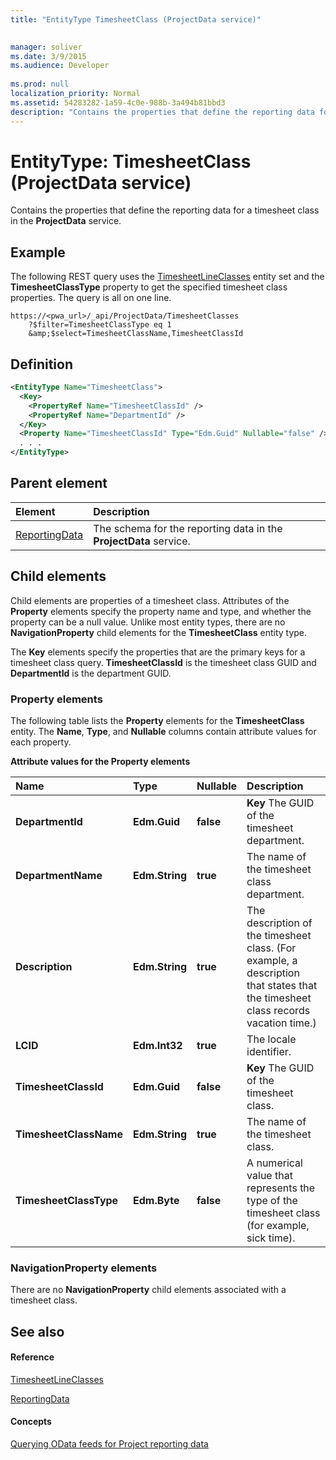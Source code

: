 ```yaml
---
title: "EntityType TimesheetClass (ProjectData service)"

 
manager: soliver
ms.date: 3/9/2015
ms.audience: Developer
 
ms.prod: null
localization_priority: Normal
ms.assetid: 54283282-1a59-4c0e-988b-3a494b81bbd3
description: "Contains the properties that define the reporting data for a timesheet class in the ProjectData service."
---
```


# EntityType: TimesheetClass (ProjectData service)

Contains the properties that define the reporting data for a timesheet class in the **ProjectData** service. 
  
## Example

The following REST query uses the [TimesheetLineClasses](entityset-timesheetclasses-projectdata-service.md) entity set and the **TimesheetClassType** property to get the specified timesheet class properties. The query is all on one line. 
  
```
https://<pwa_url>/_api/ProjectData/TimesheetClasses
    ?$filter=TimesheetClassType eq 1
    &amp;$select=TimesheetClassName,TimesheetClassId

```

## Definition

```XML
<EntityType Name="TimesheetClass">
  <Key>
    <PropertyRef Name="TimesheetClassId" />
    <PropertyRef Name="DepartmentId" />
  </Key>
  <Property Name="TimesheetClassId" Type="Edm.Guid" Nullable="false" />
  . . .
</EntityType>
```

## Parent element

|**Element**|**Description**|
|:-----|:-----|
|[ReportingData](schema-microsoft-office-project-server-projectdata-service.md) <br/> |The schema for the reporting data in the **ProjectData** service.  <br/> |
   
## Child elements

Child elements are properties of a timesheet class. Attributes of the **Property** elements specify the property name and type, and whether the property can be a null value. Unlike most entity types, there are no **NavigationProperty** child elements for the **TimesheetClass** entity type. 
  
The **Key** elements specify the properties that are the primary keys for a timesheet class query. **TimesheetClassId** is the timesheet class GUID and **DepartmentId** is the department GUID. 
  
### Property elements

The following table lists the **Property** elements for the **TimesheetClass** entity. The **Name**, **Type**, and **Nullable** columns contain attribute values for each property. 
  
**Attribute values for the Property elements**

|**Name**|**Type**|**Nullable**|**Description**|
|:-----|:-----|:-----|:-----|
|**DepartmentId** <br/> |**Edm.Guid** <br/> |**false** <br/> |**Key**         The GUID of the timesheet department.  <br/> |
|**DepartmentName** <br/> |**Edm.String** <br/> |**true** <br/> |The name of the timesheet class department.  <br/> |
|**Description** <br/> |**Edm.String** <br/> |**true** <br/> |The description of the timesheet class. (For example, a description that states that the timesheet class records vacation time.)  <br/> |
|**LCID** <br/> |**Edm.Int32** <br/> |**true** <br/> |The locale identifier.  <br/> |
|**TimesheetClassId** <br/> |**Edm.Guid** <br/> |**false** <br/> |**Key**         The GUID of the timesheet class.  <br/> |
|**TimesheetClassName** <br/> |**Edm.String** <br/> |**true** <br/> |The name of the timesheet class.  <br/> |
|**TimesheetClassType** <br/> |**Edm.Byte** <br/> |**false** <br/> |A numerical value that represents the type of the timesheet class (for example, sick time).  <br/> |
   
### NavigationProperty elements

There are no **NavigationProperty** child elements associated with a timesheet class. 
  
## See also

#### Reference

[TimesheetLineClasses](entityset-timesheetclasses-projectdata-service.md)
  
[ReportingData](schema-microsoft-office-project-server-projectdata-service.md)
#### Concepts

[Querying OData feeds for Project reporting data](querying-odata-feeds-for-project-reporting-data.md)

